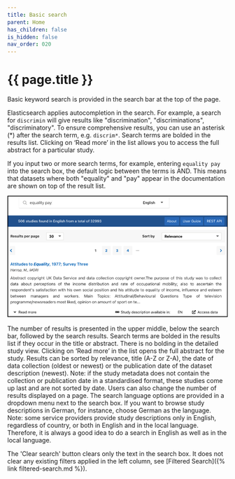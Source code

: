 ```yaml
---
title: Basic search
parent: Home
has_children: false
is_hidden: false
nav_order: 020
---
```


# {{ page.title }}

Basic keyword search is provided in the search bar at the top of the page.

Elasticsearch applies autocompletion in the search.
For example, a search for `discrimin` will give results like "discrimination", "discriminations", "discriminatory".
To ensure comprehensive results, you can use an asterisk (*) after the search term,
e.g. `discrim*`.
Search terms are bolded in the results list.
Clicking on ‘Read more’ in the list allows you to access the full abstract for a particular study.

If you input two or more search terms, for example, entering `equality pay` into the search box,
the default logic between the terms is AND.
This means that datasets where both "equality" and "pay" appear in the documentation are shown on
top of the result list.

![Basic search](images/basic-search.png "Basic search")

The number of results is presented in the upper middle, below the search bar, followed by the search results.
Search terms are bolded in the results list if they occur in the title or abstract. There is no bolding in the detailed study view.
Clicking on ‘Read more’ in the list opens the full abstract for the study.
Results can be sorted by relevance, title (A-Z or Z-A), the date of data collection (oldest or newest) or the publication date of
the dataset description (newest). Note: if the study metadata does not contain the collection or publication date in a standardised format,
these studies come up last and are not sorted by date. Users can also change the number of results displayed on a page.
The search language options are provided in a dropdown menu next to the search box. If you want to browse study descriptions in German,
for instance, choose German as the language. Note: some service providers provide study descriptions only in English, regardless of country,
or both in English and in the local language. Therefore, it is always a good idea to do a search in English as well as in the local language.

The 'Clear search' button clears only the text in the search box.
It does not clear any existing filters applied in the left column,
see [Filtered Search]({% link filtered-search.md %}).
